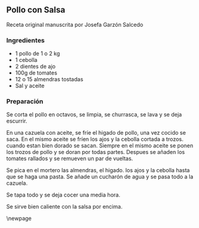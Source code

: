 ## Pollo con Salsa

Receta original manuscrita por Josefa Garzón Salcedo

### Ingredientes

- 1 pollo de 1 o 2 kg
- 1 cebolla
- 2 dientes de ajo
- 100g de tomates
- 12 o 15 almendras tostadas
- Sal y aceite

### Preparación

Se corta el pollo en octavos, se limpia, se churrasca, se lava y se deja escurrir.

En una cazuela con aceite, se fríe el higado de pollo, una vez cocido se saca.
En el mismo aceite se fríen los ajos y la cebolla cortada a trozos.
cuando estan bien dorado se sacan.
Siempre en el mismo aceite se ponen los trozos de pollo y se doran por todas partes.
Despues se añaden los tomates rallados y se remueven un par de vueltas.

Se pica en el mortero las almendras, el higado. los ajos y la cebolla
hasta que se haga una pasta.
Se añade un cucharón de agua y se pasa todo a la cazuela.

Se tapa todo y se deja cocer una media hora.

Se sirve bien caliente con la salsa por encima.



\newpage

